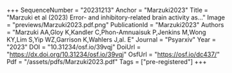 +++
SequenceNumber = "20231213"
Anchor = "Marzuki2023"
Title = "Marzuki et al (2023) Error- and inhibitory-related brain activity as..."
Image = "previews/Marzuki2023.pdf.png"
PublicationId = "Marzuki2023"
Authors = "Marzuki AA,Gloy K,Kandler C,Phon-Amnuaisuk P,Jenkins M,Wong KY,Lim S,Yip WZ,Garrison K,Wahlers J,al. E"
Journal = "Psyarxiv"
Year = "2023"
DOI = "10.31234/osf.io/39vqj"
DoiUrl = "https://dx.doi.org/10.31234/osf.io/39vqj"
OsfUrl = "https://osf.io/dc437/"
Pdf = "/assets/pdfs/Marzuki2023.pdf"
Tags = ["pre-registered"]
+++